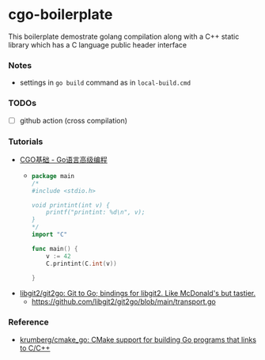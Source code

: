 cgo-boilerplate
===============
This boilerplate demostrate golang compilation along with a C++ static library which has a C language public header interface

### Notes
- settings in `go build` command as in `local-build.cmd`

### TODOs
- [ ] github action (cross compilation)

### Tutorials
- [CGO基础 - Go语言高级编程](https://chai2010.cn/advanced-go-programming-book/ch2-cgo/ch2-02-basic.html)
  - ```go
    package main
    /*
    #include <stdio.h>
    
    void printint(int v) {
        printf("printint: %d\n", v);
    }
    */
    import "C"
    
    func main() {
    	v := 42
    	C.printint(C.int(v))
        
    }
    ```
- [libgit2/git2go: Git to Go; bindings for libgit2. Like McDonald's but tastier.](https://github.com/libgit2/git2go#versioned-branch-dynamic-linking)
  - https://github.com/libgit2/git2go/blob/main/transport.go
### Reference
- [krumberg/cmake_go: CMake support for building Go programs that links to C/C++](https://github.com/krumberg/cmake_go)
